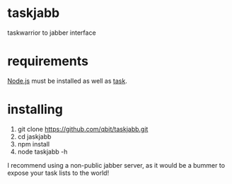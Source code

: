 taskjabb
========

taskwarrior to jabber interface

requirements
============

[Node.js](http://nodejs.org) must be installed as well as [task](http://taskwarrior.org/projects/show/taskwarrior).

installing
==========


1. git clone https://github.com/qbit/taskjabb.git
2. cd jaskjabb
3. npm install
4. node taskjabb -h

I recommend using a non-public jabber server, as it would be a bummer to expose your task lists to the world!
